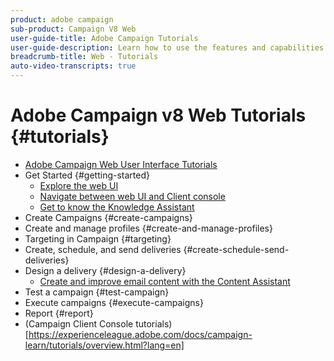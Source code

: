 ```yaml
---
product: adobe campaign
sub-product: Campaign V8 Web
user-guide-title: Adobe Campaign Tutorials
user-guide-description: Learn how to use the features and capabilities of the Adobe Campaign V8 web UI.
breadcrumb-title: Web - Tutorials
auto-video-transcripts: true
---
```


# Adobe Campaign v8 Web Tutorials {#tutorials}

+ [Adobe Campaign Web User Interface Tutorials](/help/ac-web-learn-main/overview.md)
+ Get Started {#getting-started}
  + [Explore the web UI](/help/get-started/explore-the-web-ui.md)
  + [Navigate between web UI and Client console](/help/get-started/navigate-between-web-UI-and-client-console.md)
  + [Get to know the Knowledge Assistant](/help/get-started/get-to-know-the-knowledge-assistant.md)
+ Create Campaigns {#create-campaigns}
+ Create and manage profiles {#create-and-manage-profiles}
+ Targeting in Campaign {#targeting}
+ Create, schedule, and send deliveries {#create-schedule-send-deliveries}
+ Design a delivery {#design-a-delivery}
  + [Create and improve email content with the Content Assistant](/help/design-the-delivery/create-and-improve-email-content-with-the-content-assistant.md)
+ Test a campaign {#test-campaign}
+ Execute campaigns {#execute-campaigns}
+ Report {#report}
+ (Campaign Client Console tutorials)[https://experienceleague.adobe.com/docs/campaign-learn/tutorials/overview.html?lang=en]